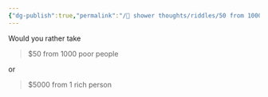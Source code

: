 ```yaml
---
{"dg-publish":true,"permalink":"/🚿 shower thoughts/riddles/50 from 1000 vs 5000 from 1/","created":"2024-10-09T09:51:33.000-05:00","updated":"2024-10-09T09:51:33.000-05:00"}
---
```


Would you rather take

> $50 from 1000 poor people

or

> $5000 from 1 rich person